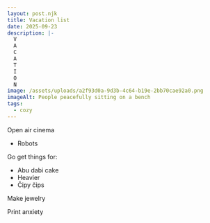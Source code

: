 ```yaml
---
layout: post.njk
title: Vacation list
date: 2025-09-23
description: |-
  V
  A
  C
  A
  T
  I
  O
  N
image: /assets/uploads/a2f93d0a-9d3b-4c64-b19e-2bb70cae92a0.png
imageAlt: People peacefully sitting on a bench
tags:
  - cozy
---
```

Open air cinema

* Robots

Go get things for:

* Abu dabi cake
* Heavier
* Čipy čips

Make jewelry 

Print anxiety